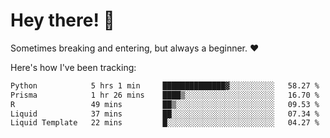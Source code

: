 # Hey there! 👋
Sometimes breaking and entering, but always a beginner. ❤️

Here's how I've been tracking:
<!--START_SECTION:waka-->

```txt
Python            5 hrs 1 min     ██████████████▓░░░░░░░░░░   58.27 %
Prisma            1 hr 26 mins    ████▒░░░░░░░░░░░░░░░░░░░░   16.70 %
R                 49 mins         ██▒░░░░░░░░░░░░░░░░░░░░░░   09.53 %
Liquid            37 mins         ██░░░░░░░░░░░░░░░░░░░░░░░   07.34 %
Liquid Template   22 mins         █░░░░░░░░░░░░░░░░░░░░░░░░   04.27 %
```

<!--END_SECTION:waka-->
